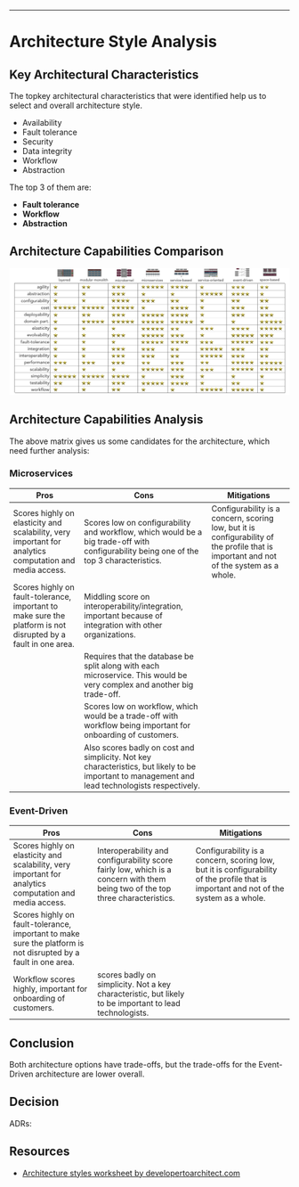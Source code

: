 
---

# Architecture Style Analysis

## Key Architectural Characteristics

The topkey architectural characteristics that were identified help us to select and overall architecture style. 

- Availability
- Fault tolerance
- Security
- Data integrity
- Workflow
- Abstraction

The top 3 of them are:

- **Fault tolerance**
- **Workflow**
- **Abstraction**

## Architecture Capabilities Comparison

![architecture style](../../assets/images/architecture_style.png)

## Architecture Capabilities Analysis

The above matrix gives us some candidates for the architecture, which need further analysis:

### Microservices

| Pros                                                         | Cons                                                         | Mitigations                                                  |
| ------------------------------------------------------------ | ------------------------------------------------------------ | ------------------------------------------------------------ |
| Scores highly on elasticity and scalability, very important for analytics computation and media access. | Scores low on configurability and workflow, which would be a big trade-off with configurability being one of the top 3 characteristics. | Configurability is a concern, scoring low, but it is configurability of the profile that is important and not of the system as a whole. |
| Scores highly on fault-tolerance, important to make sure the platform is not disrupted by a fault in one area. | Middling score on interoperability/integration, important because of integration with other organizations.  |
|                                                              | Requires that the database be split along with each microservice. This would be very complex and another big trade-off. |                                                              |
|                                                              | Scores low on workflow, which would be a trade-off with workflow being important for onboarding of customers. |                                                              |
|                                                              | Also scores badly on cost and simplicity. Not key characteristics, but likely to be important to management and lead technologists respectively. |  

### Event-Driven

| Pros                                                         | Cons                                                         | Mitigations                                                  |
| ------------------------------------------------------------ | ------------------------------------------------------------ | ------------------------------------------------------------ |
| Scores highly on elasticity and scalability, very important for analytics computation and media access. | Interoperability and configurability score fairly low, which is a concern with them being two of the top three characteristics. | Configurability is a concern, scoring low, but it is configurability of the profile that is important and not of the system as a whole. |
| Scores highly on fault-tolerance, important to make sure the platform is not disrupted by a fault in one area. |
| Workflow scores highly, important for onboarding of customers. | scores badly on simplicity. Not a key characteristic, but likely to be important to lead technologists. |                                                              |


## Conclusion

Both architecture options have trade-offs, but the trade-offs for the Event-Driven architecture are lower overall.

## Decision

ADRs:

## Resources

- [Architecture styles worksheet by developertoarchitect.com](https://www.developertoarchitect.com/downloads/architecture-styles-worksheet.pdf)

